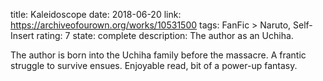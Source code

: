 title: Kaleidoscope
date: 2018-06-20
link: https://archiveofourown.org/works/10531500
tags: FanFic > Naruto, Self-Insert
rating: 7
state: complete
description: The author as an Uchiha.

The author is born into the Uchiha family before the massacre. A frantic
struggle to survive ensues. Enjoyable read, bit of a power-up fantasy.

